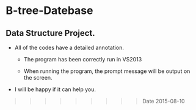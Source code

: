 # B-tree-Datebase

Data Structure Project. 
----------------------
* All of the codes have a detailed annotation.

    * The program has been correctly run in VS2013

    * When running the program, the prompt message will be output on the screen.

* I will be happy if it can help you.

>>>>>>>>>Date 2015-08-10
